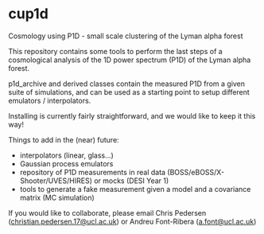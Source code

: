 # cup1d
Cosmology using P1D - small scale clustering of the Lyman alpha forest

This repository contains some tools to perform the last steps of a cosmological analysis of the 1D power spectrum (P1D) of the Lyman alpha forest. 

p1d_archive and derived classes contain the measured P1D from a given suite of simulations, and can be used as a starting point  to setup different emulators / interpolators.

Installing is currently fairly straightforward, and we would like to keep it this way!

Things to add in the (near) future:
 - interpolators (linear, glass...)
 - Gaussian process emulators
 - repository of P1D measurements in real data (BOSS/eBOSS/X-Shooter/UVES/HIRES) or mocks (DESI Year 1)
 - tools to generate a fake measurement given a model and a covariance matrix (MC simulation)
 
 If you would like to collaborate, please email Chris Pedersen (christian.pedersen.17@ucl.ac.uk) or Andreu Font-Ribera (a.font@ucl.ac.uk)
 
